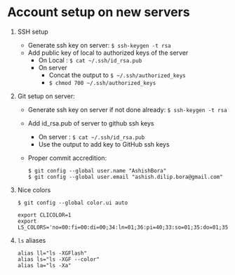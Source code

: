 # Account setup on new servers

1. SSH setup
    - Generate ssh key on server: ```$ ssh-keygen -t rsa```
    - Add public key of local to authorized keys of the server
        - On Local : ```$ cat ~/.ssh/id_rsa.pub```
        - On server
            - Concat the output to ```$ ~/.ssh/authorized_keys```
            - ```$ chmod 700 ~/.ssh/authorized_keys```

3. Git setup on server:
    - Generate ssh key on server if not done already: ```$ ssh-keygen -t rsa```

    - Add id_rsa.pub of server to github ssh keys
        - On server : ```$ cat ~/.ssh/id_rsa.pub```
        - Use the output to add key to GitHub ssh keys
    - Proper commit accredition:

        ```shell
        $ git config --global user.name "AshishBora"
        $ git config --global user.email "ashish.dilip.bora@gmail.com"
        ```

4. Nice colors

    ```shell
    $ git config --global color.ui auto
    ```

    ```shell
    export CLICOLOR=1
    export LS_COLORS='no=00:fi=00:di=00;34:ln=01;36:pi=40;33:so=01;35:do=01;35:bd=40;33;01:cd=40;33;01:or=40;31;01:ex=01;31:*.tar=01;31:*.tgz=01;31:*.arj=01;31:*.taz=01;31:*.lzh=01;31:*.zip=01;31:*.z=01;31:*.Z=01;31:*.gz=01;31:*.bz2=01;31:*.deb=01;31:*.rpm=01;31:*.jar=01;31:*.jpg=01;35:*.jpeg=01;35:*.gif=01;35:*.bmp=01;35:*.pbm=01;35:*.pgm=01;35:*.ppm=01;35:*.tga=01;35:*.xbm=01;35:*.xpm=01;35:*.tif=01;35:*.tiff=01;35:*.png=01;35:*.mov=01;35:*.mpg=01;35:*.mpeg=01;35:*.avi=01;35:*.fli=01;35:*.gl=01;35:*.dl=01;35:*.xcf=01;35:*.xwd=01;35:*.ogg=01;35:*.mp3=01;35:*.wav=01;35:*.py=01;33';
    ```


5. ```ls``` aliases

    ```shell
    alias ll="ls -XGFlash"
    alias ls="ls -XGF --color"
    alias la="ls -Xa"
    ```
